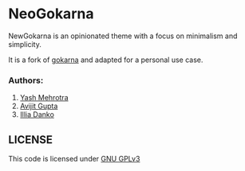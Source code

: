 # NeoGokarna

NewGokarna is an opinionated theme with a focus on minimalism and simplicity.

It is a fork of [gokarna](https://github.com/526avijitgupta/gokarna) and adapted
for a personal use case.

### Authors:

1. [Yash Mehrotra](https://yashmehrotra.com)
2. [Avijit Gupta](https://twitter.com/526avijit)
3. [Illia Danko](https://danko.ws)

## LICENSE

This code is licensed under [GNU GPLv3](https://www.gnu.org/licenses/gpl-3.0.html)
